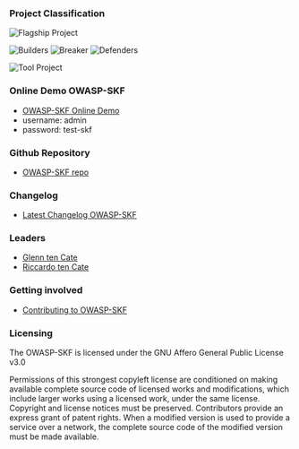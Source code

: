 ### Project Classification

![Flagship Project](/assets/images/common/owasp_level_flagship.svg "Flagship Project")

![Builders](/assets/images/common/owasp_builders.svg)
![Breaker](/assets/images/common/owasp_breakers.svg)
![Defenders](assets/images/common/owasp_defenders.svg)

![Tool Project](/assets/images/common/owasp_tool_project.svg)

### Online Demo OWASP-SKF

- [OWASP-SKF Online Demo](https://demo.securityknowledgeframework.org/ "OWASP-SKF Online Demo")
- username: admin
- password: test-skf

### Github Repository

- [OWASP-SKF repo](https://github.com/blabla1337/skf-flask "OWASP-SKF repo")

### Changelog

- [Latest Changelog OWASP-SKF](https://github.com/blabla1337/skf-flask/releases "OWASP-SKF changelog")

### Leaders
* [Glenn ten Cate](mailto://glenn.ten.cate@owasp.org)
* [Riccardo ten Cate](mailto://riccardo.ten.cate@owasp.org)

### Getting involved

- [Contributing to OWASP-SKF](https://github.com/blabla1337/skf-flask/blob/master/CONTRIBUTING.md)

### Licensing

The OWASP-SKF is licensed under the
GNU Affero General Public License v3.0

Permissions of this strongest copyleft license are conditioned on making available complete source code of licensed works and modifications, which include larger works using a licensed work, under the same license. Copyright and license notices must be preserved. Contributors provide an express grant of patent rights. When a modified version is used to provide a service over a network, the complete source code of the modified version must be made available.
